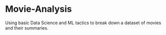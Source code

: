 # Movie-Analysis
Using basic Data Science and ML tactics to break down a dataset of movies and their summaries.
